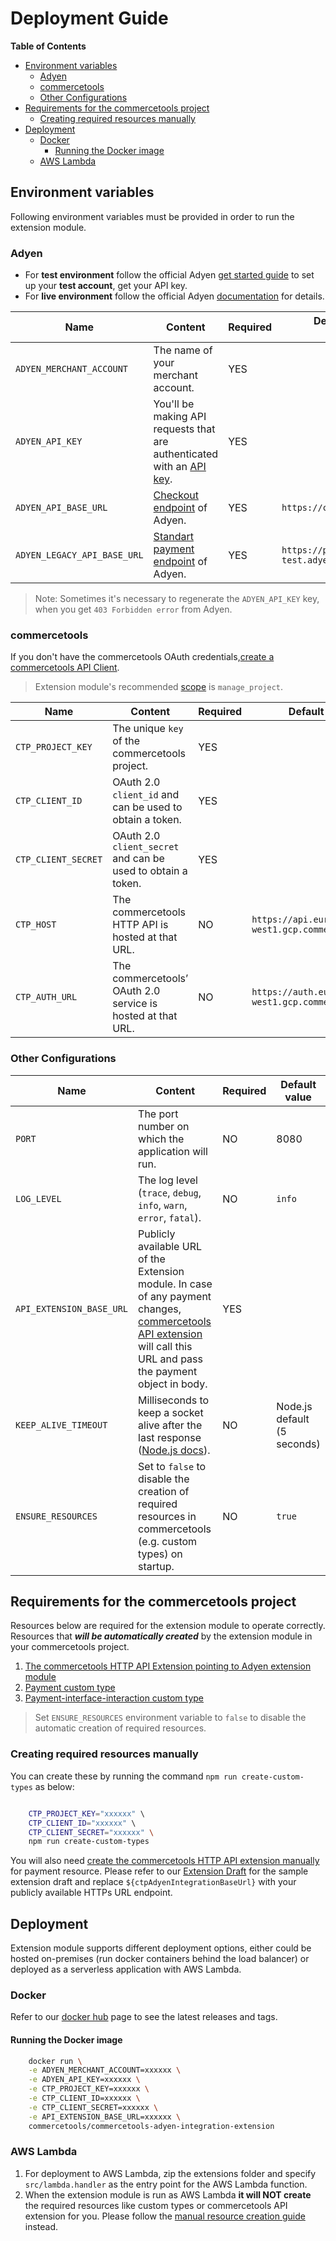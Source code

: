 # Deployment Guide

<!-- START doctoc generated TOC please keep comment here to allow auto update -->
<!-- DON'T EDIT THIS SECTION, INSTEAD RE-RUN doctoc TO UPDATE -->
**Table of Contents**  

- [Environment variables](#environment-variables)
  - [Adyen](#adyen)
  - [commercetools](#commercetools)
  - [Other Configurations](#other-configurations)
- [Requirements for the commercetools project](#requirements-for-the-commercetools-project)
  - [Creating required resources manually](#creating-required-resources-manually)
- [Deployment](#deployment)
  - [Docker](#docker)
    - [Running the Docker image](#running-the-docker-image)
  - [AWS Lambda](#aws-lambda)

<!-- END doctoc generated TOC please keep comment here to allow auto update -->

## Environment variables
Following environment variables must be provided in order to run the extension module.

### Adyen

- For **test environment** follow the official Adyen [get started guide](https://docs.adyen.com/checkout/get-started) to set up your **test account**, get your API key.
- For **live environment** follow the official Adyen [documentation](https://docs.adyen.com/user-management/get-started-with-adyen#step-2-apply-for-your-live-account) for details.

| Name | Content | Required | Default value (only for test environment) |
| --- | --- | --- | --- |
|`ADYEN_MERCHANT_ACCOUNT` | The name of your merchant account. | YES | |
|`ADYEN_API_KEY` | You'll be making API requests that are authenticated with an [API key](https://docs.adyen.com/user-management/how-to-get-the-api-key#page-introduction). | YES | |
|`ADYEN_API_BASE_URL` | [Checkout endpoint](https://docs.adyen.com/development-resources/live-endpoints#checkout-endpoints) of Adyen. | YES | `https://checkout-test.adyen.com/v52` |
|`ADYEN_LEGACY_API_BASE_URL` | [Standart payment endpoint](https://docs.adyen.com/development-resources/live-endpoints#standard-payments-endpoints) of Adyen. | YES | `https://pal-test.adyen.com/pal/servlet/Payment/v52` |

> Note: Sometimes it's necessary to regenerate the `ADYEN_API_KEY` key, when you get `403 Forbidden error` from Adyen.

### commercetools

If you don't have the commercetools OAuth credentials,[create a commercetools API Client](https://docs.commercetools.com/getting-started.html#create-an-api-client).
> Extension module's recommended [scope](https://docs.commercetools.com/http-api-scopes#manage_projectprojectkey) is `manage_project`.

| Name | Content | Required | Default value |
| --- | --- | --- | --- |
|`CTP_PROJECT_KEY` | The unique `key` of the commercetools project. |  YES | |
|`CTP_CLIENT_ID` |  OAuth 2.0 `client_id` and can be used to obtain a token. | YES | |
|`CTP_CLIENT_SECRET` |  OAuth 2.0 `client_secret` and can be used to obtain a token.  | YES | |
|`CTP_HOST` | The commercetools HTTP API is hosted at that URL. | NO | `https://api.europe-west1.gcp.commercetools.com` |
|`CTP_AUTH_URL` | The commercetools’ OAuth 2.0 service is hosted at that URL.  | NO | `https://auth.europe-west1.gcp.commercetools.com` |

### Other Configurations

| Name | Content | Required | Default value |
| --- | --- | --- | --- |
|`PORT` | The port number on which the application will run. | NO | 8080 |
|`LOG_LEVEL` | The log level (`trace`, `debug`, `info`, `warn`, `error`, `fatal`).| NO | `info` |
|`API_EXTENSION_BASE_URL` | Publicly available URL of the Extension module. In case of any payment changes, [commercetools API extension](https://docs.commercetools.com/http-api-projects-api-extensions) will call this URL and pass the payment object in body. | YES | |
|`KEEP_ALIVE_TIMEOUT` | Milliseconds to keep a socket alive after the last response ([Node.js docs](https://nodejs.org/dist/latest-v12.x/docs/api/http.html#http_server_keepalivetimeout)). | NO | Node.js default (5 seconds)
|`ENSURE_RESOURCES` | Set to `false` to disable the creation of required resources in commercetools (e.g. custom types) on startup. | NO | `true`

## Requirements for the commercetools project
Resources below are required for the extension module to operate correctly. Resources that ***will be automatically created*** by the extension module in your commercetools project.

1. [The commercetools HTTP API Extension pointing to Adyen extension module](../resources/api-extension.json)
1. [Payment custom type](../resources/web-components-payment-type.json)
1. [Payment-interface-interaction custom type](../resources/payment-interface-interaction-type.json)

> Set `ENSURE_RESOURCES` environment variable to `false` to disable the automatic creation of required resources.

### Creating required resources manually
 
You can create these by running the command `npm run create-custom-types` as below:

``` bash

    CTP_PROJECT_KEY="xxxxxx" \ 
    CTP_CLIENT_ID="xxxxxx" \ 
    CTP_CLIENT_SECRET="xxxxxx" \
    npm run create-custom-types
```

You will also need [create the commercetools HTTP API extension manually](https://docs.commercetools.com/http-api-projects-api-extensions#create-an-extension) for payment resource.
Please refer to our [Extension Draft](../resources/api-extension.json) for the sample extension draft and replace `${ctpAdyenIntegrationBaseUrl}` with your publicly available HTTPs URL endpoint.

## Deployment

Extension module supports different deployment options, either could be hosted on-premises (run docker containers behind the load balancer) or deployed as a serverless application with AWS Lambda.
 
### Docker
Refer to our [docker hub](https://hub.docker.com/r/commercetools/commercetools-adyen-integration-extension/tags) page to see the latest releases and tags.

#### Running the Docker image

```bash
    docker run \
    -e ADYEN_MERCHANT_ACCOUNT=xxxxxx \
    -e ADYEN_API_KEY=xxxxxx \
    -e CTP_PROJECT_KEY=xxxxxx \
    -e CTP_CLIENT_ID=xxxxxx \
    -e CTP_CLIENT_SECRET=xxxxxx \
    -e API_EXTENSION_BASE_URL=xxxxxx \
    commercetools/commercetools-adyen-integration-extension
```

### AWS Lambda

1. For deployment to AWS Lambda, zip the extensions folder and specify `src/lambda.handler` as the entry point for the AWS Lambda function.
2. When the extension module is run as AWS Lambda **it will NOT create** the required resources like custom types or commercetools API extension for you. Please follow the [manual resource creation guide](#creating-resources-manually) instead. 
